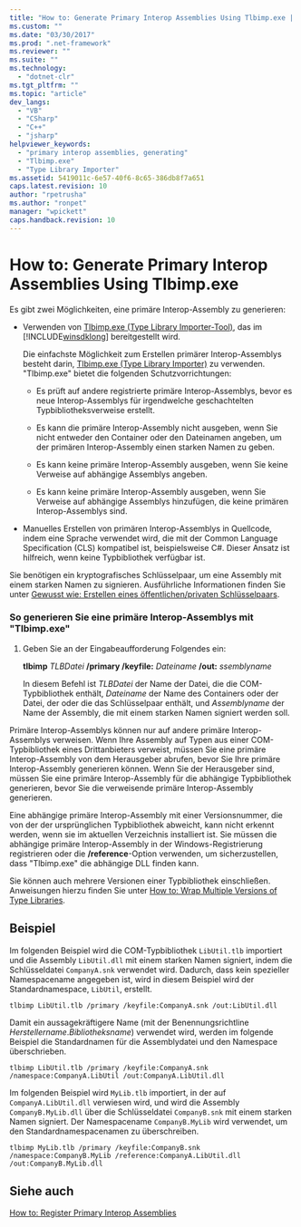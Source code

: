 ```yaml
---
title: "How to: Generate Primary Interop Assemblies Using Tlbimp.exe | Microsoft Docs"
ms.custom: ""
ms.date: "03/30/2017"
ms.prod: ".net-framework"
ms.reviewer: ""
ms.suite: ""
ms.technology: 
  - "dotnet-clr"
ms.tgt_pltfrm: ""
ms.topic: "article"
dev_langs: 
  - "VB"
  - "CSharp"
  - "C++"
  - "jsharp"
helpviewer_keywords: 
  - "primary interop assemblies, generating"
  - "Tlbimp.exe"
  - "Type Library Importer"
ms.assetid: 5419011c-6e57-40f6-8c65-386db8f7a651
caps.latest.revision: 10
author: "rpetrusha"
ms.author: "ronpet"
manager: "wpickett"
caps.handback.revision: 10
---
```

# How to: Generate Primary Interop Assemblies Using Tlbimp.exe
Es gibt zwei Möglichkeiten, eine primäre Interop\-Assembly zu generieren:  
  
-   Verwenden von [Tlbimp.exe \(Type Library Importer\-Tool\)](../../../docs/framework/tools/tlbimp-exe-type-library-importer.md), das im [!INCLUDE[winsdklong](../../../includes/winsdklong-md.md)] bereitgestellt wird.  
  
     Die einfachste Möglichkeit zum Erstellen primärer Interop\-Assemblys besteht darin, [Tlbimp.exe \(Type Library Importer\)](../../../docs/framework/tools/tlbimp-exe-type-library-importer.md) zu verwenden.  "Tlbimp.exe" bietet die folgenden Schutzvorrichtungen:  
  
    -   Es prüft auf andere registrierte primäre Interop\-Assemblys, bevor es neue Interop\-Assemblys für irgendwelche geschachtelten Typbibliotheksverweise erstellt.  
  
    -   Es kann die primäre Interop\-Assembly nicht ausgeben, wenn Sie nicht entweder den Container oder den Dateinamen angeben, um der primären Interop\-Assembly einen starken Namen zu geben.  
  
    -   Es kann keine primäre Interop\-Assembly ausgeben, wenn Sie keine Verweise auf abhängige Assemblys angeben.  
  
    -   Es kann keine primäre Interop\-Assembly ausgeben, wenn Sie Verweise auf abhängige Assemblys hinzufügen, die keine primären Interop\-Assemblys sind.  
  
-   Manuelles Erstellen von primären Interop\-Assemblys in Quellcode, indem eine Sprache verwendet wird, die mit der Common Language Specification \(CLS\) kompatibel ist, beispielsweise C\#.  Dieser Ansatz ist hilfreich, wenn keine Typbibliothek verfügbar ist.  
  
 Sie benötigen ein kryptografisches Schlüsselpaar, um eine Assembly mit einem starken Namen zu signieren.  Ausführliche Informationen finden Sie unter [Gewusst wie: Erstellen eines öffentlichen\/privaten Schlüsselpaars](../../../docs/framework/app-domains/how-to-create-a-public-private-key-pair.md).  
  
### So generieren Sie eine primäre Interop\-Assemblys mit "Tlbimp.exe"  
  
1.  Geben Sie an der Eingabeaufforderung Folgendes ein:  
  
     **tlbimp** *TLBDatei*  **\/primary \/keyfile:** *Dateiname* **\/out:** *ssemblyname*  
  
     In diesem Befehl ist *TLBDatei* der Name der Datei, die die COM\-Typbibliothek enthält, *Dateiname* der Name des Containers oder der Datei, der oder die das Schlüsselpaar enthält, und *Assemblyname*  der Name der Assembly, die mit einem starken Namen signiert werden soll.  
  
 Primäre Interop\-Assemblys können nur auf andere primäre Interop\-Assemblys verweisen.  Wenn Ihre Assembly auf Typen aus einer COM\-Typbibliothek eines Drittanbieters verweist, müssen Sie eine primäre Interop\-Assembly von dem Herausgeber abrufen, bevor Sie Ihre primäre Interop\-Assembly generieren können.  Wenn Sie der Herausgeber sind, müssen Sie eine primäre Interop\-Assembly für die abhängige Typbibliothek generieren, bevor Sie die verweisende primäre Interop\-Assembly generieren.  
  
 Eine abhängige primäre Interop\-Assembly mit einer Versionsnummer, die von der der ursprünglichen Typbibliothek abweicht, kann nicht erkennt werden, wenn sie im aktuellen Verzeichnis installiert ist.  Sie müssen die abhängige primäre Interop\-Assembly in der Windows\-Registrierung registrieren oder die **\/reference**\-Option verwenden, um sicherzustellen, dass "Tlbimp.exe" die abhängige DLL finden kann.  
  
 Sie können auch mehrere Versionen einer Typbibliothek einschließen.  Anweisungen hierzu finden Sie unter [How to: Wrap Multiple Versions of Type Libraries](http://msdn.microsoft.com/de-de/79eefe04-a770-4bc3-8ea2-e90ddb8ec31f).  
  
## Beispiel  
 Im folgenden Beispiel wird die COM\-Typbibliothek `LibUtil.tlb` importiert und die Assembly `LibUtil.dll` mit einem starken Namen signiert, indem die Schlüsseldatei `CompanyA.snk` verwendet wird.  Dadurch, dass kein spezieller Namespacename angegeben ist, wird in diesem Beispiel wird der Standardnamespace, `LibUtil`, erstellt.  
  
```  
tlbimp LibUtil.tlb /primary /keyfile:CompanyA.snk /out:LibUtil.dll  
```  
  
 Damit ein aussagekräftigere Name \(mit der Benennungsrichtline *Herstellername*.*Bibliotheksname*\) verwendet wird, werden im folgende Beispiel die Standardnamen für die Assemblydatei und den Namespace überschrieben.  
  
```  
tlbimp LibUtil.tlb /primary /keyfile:CompanyA.snk /namespace:CompanyA.LibUtil /out:CompanyA.LibUtil.dll  
```  
  
 Im folgenden Beispiel wird `MyLib.tlb` importiert, in der auf `CompanyA.LibUtil.dll` verwiesen wird, und wird die Assembly `CompanyB.MyLib.dll` über die Schlüsseldatei `CompanyB.snk` mit einem starken Namen signiert.  Der Namespacename `CompanyB.MyLib` wird verwendet, um den Standardnamespacenamen zu überschreiben.  
  
```  
tlbimp MyLib.tlb /primary /keyfile:CompanyB.snk /namespace:CompanyB.MyLib /reference:CompanyA.LibUtil.dll /out:CompanyB.MyLib.dll  
```  
  
## Siehe auch  
 [How to: Register Primary Interop Assemblies](../../../docs/framework/interop/how-to-register-primary-interop-assemblies.md)